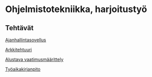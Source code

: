 # Ohjelmistotekniikka, harjoitustyö

## Tehtävät

[Ajanhallintasovellus](https://github.com/mateppon/ot-harjoitustyo/tree/master/TimeManagementApp)

[Arkkitehtuuri](https://github.com/mateppon/ot-harjoitustyo/blob/master/dokumentaatio/arkkitehtuuri.md)

[Alustava vaatimusmäärittely](https://github.com/mateppon/ot-harjoitustyo/blob/master/dokumentaatio/vaatimusmaarittelu.md)

[Työaikakirjanpito](https://github.com/mateppon/ot-harjoitustyo/blob/master/dokumentaatio/tyoaikakirjanpito.md)
